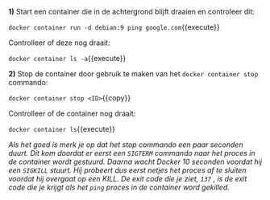 **1)** Start een container die in de achtergrond blijft draaien en controleer dit:

`docker container run -d debian:9 ping google.com`{{execute}}

Controlleer of deze nog draait:

`docker container ls -a`{{execute}}

**2)** Stop de container door gebruik te maken van het `docker container stop` commando:

`docker container stop <ID>`{{copy}}

Controlleer of de container nog draait:

`docker container ls`{{execute}}

*Als het goed is merk je op dat het stop commando een paar seconden duurt. Dit kom doordat er eerst een `SIGTERM` commando naar het proces in de container wordt gestuurd. Daarna wacht Docker 10 seconden voordat hij een `SIGKILL` stuurt. Hij probeert dus eerst netjes het proces af te sluiten voordat hij overgaat op een KILL. De exit code die je ziet, `137` , is de exit code die je krijgt als het `ping` proces in de container word gekilled.*